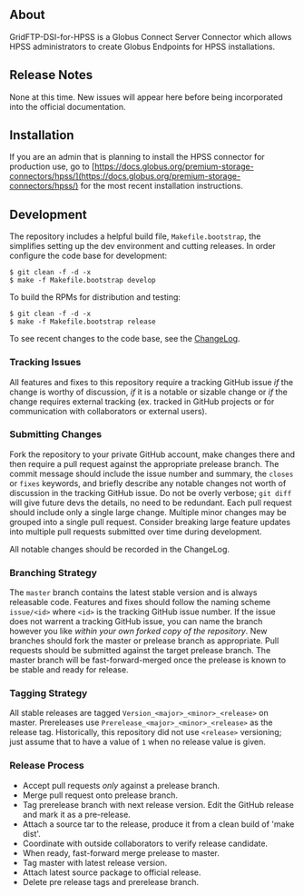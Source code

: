 ## About
GridFTP-DSI-for-HPSS is a Globus Connect Server Connector which allows HPSS administrators to create Globus Endpoints for HPSS installations. 


## Release Notes
None at this time. New issues will appear here before being incorporated into the official documentation.

## Installation
If you are an admin that is planning to install the HPSS connector for production use, go to [https://docs.globus.org/premium-storage-connectors/hpss/](https://docs.globus.org/premium-storage-connectors/hpss/) for the most recent installation instructions.  

## Development

The repository includes a helpful build file, `Makefile.bootstrap`, the simplifies setting up the dev environment and cutting releases. In order configure the code base for development:

```shell
$ git clean -f -d -x
$ make -f Makefile.bootstrap develop
```

To build the RPMs for distribution and testing:
```shell
$ git clean -f -d -x
$ make -f Makefile.bootstrap release
```

To see recent changes to the code base, see the [ChangeLog](ChangeLog).

### Tracking Issues
All features and fixes to this repository require a tracking GitHub issue *if* the change is worthy of discussion, *if* it is a notable or sizable change or *if* the change requires external tracking (ex. tracked in GitHub projects or for communication with collaborators or external users). 

### Submitting Changes
Fork the repository to your private GitHub account, make changes there and then require a pull request against the appropriate prelease branch. The commit message should include the issue number and summary, the `closes` or `fixes` keywords, and briefly describe any notable changes not worth of discussion in the tracking GitHub issue. Do not be overly verbose; `git diff` will give future devs the details, no need to be redundant. Each pull request should include only a single large change. Multiple minor changes may be grouped into a single pull request. Consider breaking large feature updates into multiple pull requests submitted over time during development.

All notable changes should be recorded in the ChangeLog.

### Branching Strategy
The `master` branch contains the latest stable version and is always releasable code. Features and fixes should follow the naming scheme `issue/<id>` where `<id>` is the tracking GitHub issue number. If the issue does not warrent a tracking GitHub issue, you can name the branch however you like _within your own forked copy of the repository_. New branches should fork the master or prelease branch as appropriate. Pull requests should be submitted against the target prelease branch. The master branch will be fast-forward-merged once the prelease is known to be stable and ready for release.

### Tagging Strategy
All stable releases are tagged `Version_<major>_<minor>_<release>` on master. Prereleases use `Prerelease_<major>_<minor>_<release>` as the release tag. Historically, this repository did not use `<release>` versioning; just assume that to have a value of `1` when no release value is given.

### Release Process
* Accept pull requests *only* against a prelease branch.
* Merge pull request onto prelease branch.
* Tag prerelease branch with next release version. Edit the GitHub release and mark it as a pre-release.
* Attach a source tar to the release, produce it from a clean build of 'make dist'.
* Coordinate with outside collaborators to verify release candidate.
* When ready, fast-forward merge prelease to master. 
* Tag master with latest release version.
* Attach latest source package to official release.
* Delete pre release tags and prerelease branch.
